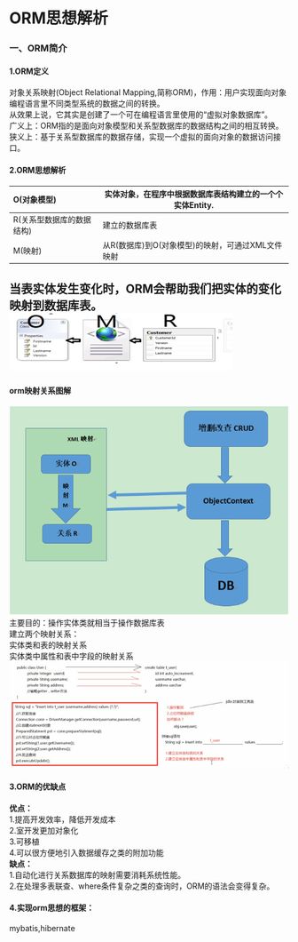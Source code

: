 ORM思想解析
=====
### 一、ORM简介  
#### 1.ORM定义  
对象关系映射(Object Relational Mapping,简称ORM)，作用：用户实现面向对象编程语言里不同类型系统的数据之间的转换。  
从效果上说，它其实是创建了一个可在编程语言里使用的“虚拟对象数据库”。  
广义上：ORM指的是面向对象模型和关系型数据库的数据结构之间的相互转换。  
狭义上：基于关系型数据库的数据存储，实现一个虚拟的面向对象的数据访问接口。  
#### 2.ORM思想解析  
| O(对象模型) | 实体对象，在程序中根据数据库表结构建立的一个个实体Entity.  |
| :------ | ------ |  
| R(关系型数据库的数据结构) | 建立的数据库表 |  
| M(映射) | 从R(数据库)到O(对象模型)的映射，可通过XML文件映射 |   
当表实体发生变化时，ORM会帮助我们把实体的变化映射到数据库表。  
![orm映射关系](../images/orm_01.png)  
-------
 #### orm映射关系图解
![orm映射关系图解](../images/orm_02.png)  
主要目的：操作实体类就相当于操作数据库表  
建立两个映射关系：  
    实体类和表的映射关系  
    实体类中属性和表中字段的映射关系  
![orm映射关系图解](../images/orm_03.png) 
#### 3.ORM的优缺点 
**优点：**  
1.提高开发效率，降低开发成本  
2.室开发更加对象化  
3.可移植  
4.可以很方便地引入数据缓存之类的附加功能  
**缺点：**  
1.自动化进行关系数据库的映射需要消耗系统性能。  
2.在处理多表联查、where条件复杂之类的查询时，ORM的语法会变得复杂。  
#### 4.实现orm思想的框架：
mybatis,hibernate